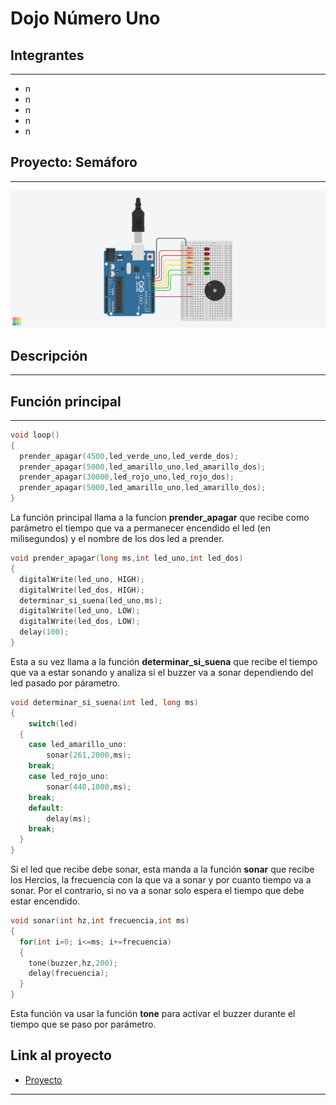 # Dojo Número Uno
## Integrantes
---
* n
* n
* n
* n 
* n
## Proyecto: Semáforo
---
![(img-proyecto)](img/Dojo_numero_uno.png)
## Descripción
---

## Función principal
---
~~~c++
void loop()
{
  prender_apagar(4500,led_verde_uno,led_verde_dos);
  prender_apagar(5000,led_amarillo_uno,led_amarillo_dos);
  prender_apagar(30000,led_rojo_uno,led_rojo_dos);
  prender_apagar(5000,led_amarillo_uno,led_amarillo_dos);
}
~~~
La función principal llama a la funcion **prender_apagar** que recibe como parámetro el tiempo que va a permanecer encendido el led (en milisegundos) y el nombre de los dos led a prender.
~~~c++
void prender_apagar(long ms,int led_uno,int led_dos)
{
  digitalWrite(led_uno, HIGH);
  digitalWrite(led_dos, HIGH);
  determinar_si_suena(led_uno,ms);
  digitalWrite(led_uno, LOW);
  digitalWrite(led_dos, LOW);
  delay(100);
}
~~~
Esta a su vez llama a la función **determinar_si_suena** que recibe el tiempo que va a estar sonando y analiza si el buzzer va a sonar dependiendo del led pasado por párametro.
~~~c++
void determinar_si_suena(int led, long ms)
{
    switch(led)
  {
    case led_amarillo_uno:
    	sonar(261,2000,ms);
    break;
    case led_rojo_uno:
    	sonar(440,1000,ms);
    break;
    default:
    	delay(ms);
    break;
  }
}
~~~
Si el led que recibe debe sonar, esta manda a la función **sonar** que recibe los Hercios, la frecuencia con la que va a sonar y por cuanto tiempo va a sonar. Por el contrario, si no va a sonar solo espera el tiempo que debe estar encendido.
~~~c++
void sonar(int hz,int frecuencia,int ms)
{
  for(int i=0; i<=ms; i+=frecuencia)
  {
  	tone(buzzer,hz,200);
  	delay(frecuencia);
  }
}
~~~
Esta función va usar la función **tone** para activar el buzzer durante el tiempo que se paso por parámetro.
## Link al proyecto
* [Proyecto](https://www.tinkercad.com/things/dH1PiQ4Je0t-tp1/editel?sharecode=0cxTDm9FAhAheCiUiBmaWy3TxTJCfUFdySkuUyj5Yv4)
---
